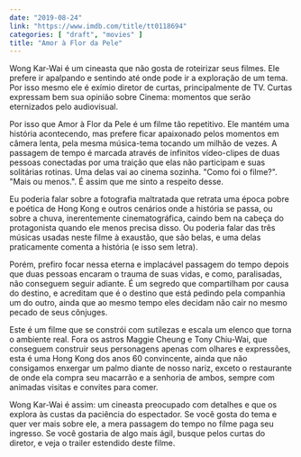 ```yaml
---
date: "2019-08-24"
link: "https://www.imdb.com/title/tt0118694"
categories: [ "draft", "movies" ]
title: "Amor à Flor da Pele"
---
```

Wong Kar-Wai é um cineasta que não gosta de roteirizar seus filmes. Ele prefere ir apalpando e sentindo até onde pode ir a exploração de um tema. Por isso mesmo ele é exímio diretor de curtas, principalmente de TV. Curtas expressam bem sua opinião sobre Cinema: momentos que serão eternizados pelo audiovisual.

Por isso que Amor à Flor da Pele é um filme tão repetitivo. Ele mantém uma história acontecendo, mas prefere ficar apaixonado pelos momentos em câmera lenta, pela mesma música-tema tocando um milhão de vezes. A passagem de tempo é marcada através de infinitos vídeo-clipes de duas pessoas conectadas por uma traição que elas não participam e suas solitárias rotinas. Uma delas vai ao cinema sozinha. "Como foi o filme?". "Mais ou menos.". É assim que me sinto a respeito desse.

Eu poderia falar sobre a fotografia maltratada que retrata uma época pobre e poética de Hong Kong e outros cenários onde a história se passa, ou sobre a chuva, inerentemente cinematográfica, caindo bem na cabeça do protagonista quando ele menos precisa disso. Ou poderia falar das três músicas usadas neste filme à exaustão, que são belas, e uma delas praticamente comenta a história (e isso sem letra).

Porém, prefiro focar nessa eterna e implacável passagem do tempo depois que duas pessoas encaram o trauma de suas vidas, e como, paralisadas, não conseguem seguir adiante. É um segredo que compartilham por causa do destino, e acreditam que é o destino que está pedindo pela companhia um do outro, ainda que ao mesmo tempo eles decidam não cair no mesmo pecado de seus cônjuges.

Este é um filme que se constrói com sutilezas e escala um elenco que torna o ambiente real. Fora os astros Maggie Cheung e Tony Chiu-Wai, que conseguem construir seus personagens apenas com olhares e expressões, esta é uma Hong Kong dos anos 60 convincente, ainda que não consigamos enxergar um palmo diante de nosso nariz, exceto o restaurante de onde ela compra seu macarrão e a senhoria de ambos, sempre com animadas visitas e convites para comer.

Wong Kar-Wai é assim: um cineasta preocupado com detalhes e que os explora às custas da paciência do espectador. Se você gosta do tema e quer ver mais sobre ele, a mera passagem do tempo no filme paga seu ingresso. Se você gostaria de algo mais ágil, busque pelos curtas do diretor, e veja o trailer estendido deste filme.
